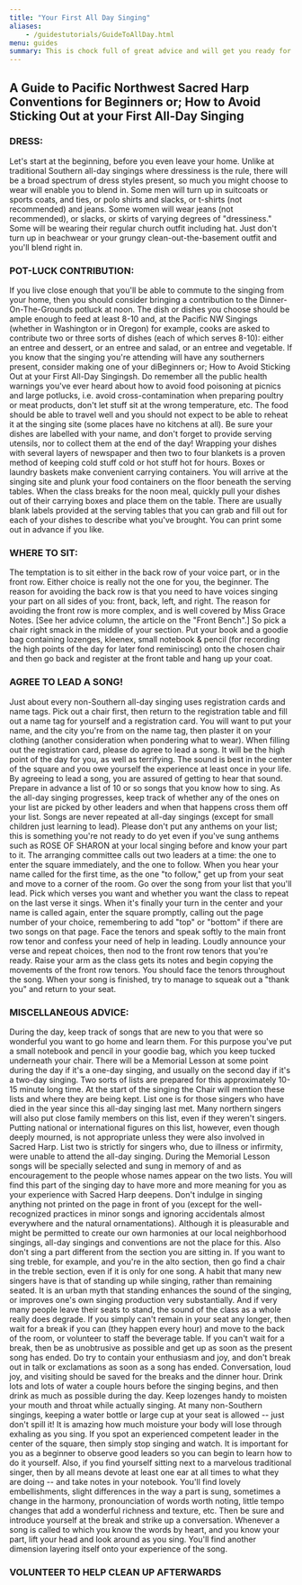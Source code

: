 ```yaml
---
title: "Your First All Day Singing"
aliases:
    - /guidestutorials/GuideToAllDay.html
menu: guides
summary: This is chock full of great advice and will get you ready for your first all-day singing. You might want to read the warning below, though, as this experience can be life-altering.
---
```


## A Guide to Pacific Northwest Sacred Harp Conventions for Beginners or; How to Avoid Sticking Out at your First All-Day Singing

### DRESS:
Let's start at the beginning, before you even leave your home. Unlike at traditional Southern all-day singings where dressiness is the rule, there will be a broad spectrum of dress styles present, so much you might choose to wear will enable you to blend in. Some men will turn up in suitcoats or sports coats, and ties, or polo shirts and slacks, or t-shirts (not recommended) and jeans. Some women will wear jeans (not recommended), or slacks, or skirts of varying degrees of "dressiness." Some will be wearing their regular church outfit including hat. Just don't turn up in beachwear or your grungy clean-out-the-basement outfit and you'll blend right in.

### POT-LUCK CONTRIBUTION:
If you live close enough that you'll be able to commute to the singing from your home, then you should consider bringing a contribution to the Dinner-On-The-Grounds potluck at noon.
The dish or dishes you choose should be ample enough to feed at least 8-10 and, at the Pacific NW Singings (whether in Washington or in Oregon) for example, cooks are asked to contribute two or three sorts of dishes (each of which serves 8-10): either an entree and dessert, or an entree and salad, or an entree and vegetable. If you know that the singing you're attending will have any southerners present, consider making one of your diBeginners or;
How to Avoid Sticking Out at your First All-Day Singingsh. Do remember all the public health warnings you've ever heard about how to avoid food poisoning at picnics and large potlucks, i.e. avoid cross-contamination when preparing poultry or meat products, don't let stuff sit at the wrong temperature, etc.
The food should be able to travel well and you should not expect to be able to reheat it at the singing site (some places have no kitchens at all). Be sure your dishes are labelled with your name, and don't forget to provide serving utensils, nor to collect them at the end of the day!
Wrapping your dishes with several layers of newspaper and then two to four blankets is a proven method of keeping cold stuff cold or hot stuff hot for hours. Boxes or laundry baskets make convenient carrying containers. You will arrive at the singing site and plunk your food containers on the floor beneath the serving tables. When the class breaks for the noon meal, quickly pull your dishes out of their carrying boxes and place them on the table. There are usually blank labels provided at the serving tables that you can grab and fill out for each of your dishes to describe what you've brought. You can print some out in advance if you like.

### WHERE TO SIT:
The temptation is to sit either in the back row of your voice part, or in the front row. Either choice is really not the one for you, the beginner. The reason for avoiding the back row is that you need to have voices singing your part on all sides of you: front, back, left, and right. The reason for avoiding the front row is more complex, and is well covered by Miss Grace Notes. [See her advice column, the article on the "Front Bench".]
So pick a chair right smack in the middle of your section. Put your book and a goodie bag containing lozenges, kleenex, small notebook & pencil (for recording the high points of the day for later fond reminiscing) onto the chosen chair and then go back and register at the front table and hang up your coat.

### AGREE TO LEAD A SONG!
Just about every non-Southern all-day singing uses registration cards and name tags. Pick out a chair first, then return to the registration table and fill out a name tag for yourself and a registration card. You will want to put your name, and the city you're from on the name tag, then plaster it on your clothing (another consideration when pondering what to wear).
When filling out the registration card, please do agree to lead a song. It will be the high point of the day for you, as well as terrifying. The sound is best in the center of the square and you owe yourself the experience at least once in your life. By agreeing to lead a song, you are assured of getting to hear that sound.
Prepare in advance a list of 10 or so songs that you know how to sing. As the all-day singing progresses, keep track of whether any of the ones on your list are picked by other leaders and when that happens cross them off your list. Songs are never repeated at all-day singings (except for small children just learning to lead). Please don't put any anthems on your list; this is something you're not ready to do yet even if you've sung anthems such as ROSE OF SHARON at your local singing before and know your part to it.
The arranging committee calls out two leaders at a time: the one to enter the square immediately, and the one to follow. When you hear your name called for the first time, as the one "to follow," get up from your seat and move to a corner of the room. Go over the song from your list that you'll lead. Pick which verses you want and whether you want the class to repeat on the last verse it sings.
When it's finally your turn in the center and your name is called again, enter the square promptly, calling out the page number of your choice, remembering to add "top" or "bottom" if there are two songs on that page. Face the tenors and speak softly to the main front row tenor and confess your need of help in leading. Loudly announce your verse and repeat choices, then nod to the front row tenors that you're ready. Raise your arm as the class gets its notes and begin copying the movements of the front row tenors. You should face the tenors throughout the song.
When your song is finished, try to manage to squeak out a "thank you" and return to your seat.

### MISCELLANEOUS ADVICE:
During the day, keep track of songs that are new to you that were so wonderful you want to go home and learn them. For this purpose you've put a small notebook and pencil in your goodie bag, which you keep tucked underneath your chair.
There will be a Memorial Lesson at some point during the day if it's a one-day singing, and usually on the second day if it's a two-day singing. Two sorts of lists are prepared for this approximately 10-15 minute long time. At the start of the singing the Chair will mention these lists and where they are being kept. List one is for those singers who have died in the year since this all-day singing last met. Many northern singers will also put close family members on this list, even if they weren't singers. Putting national or international figures on this list, however, even though deeply mourned, is not appropriate unless they were also involved in Sacred Harp. List two is strictly for singers who, due to illness or infirmity, were unable to attend the all-day singing. During the Memorial Lesson songs will be specially selected and sung in memory of and as encouragement to the people whose names appear on the two lists. You will find this part of the singing day to have more and more meaning for you as your experience with Sacred Harp deepens.
Don't indulge in singing anything not printed on the page in front of you (except for the well-recognized practices in minor songs and ignoring accidentals almost everywhere and the natural ornamentations). Although it is pleasurable and might be permitted to create our own harmonies at our local neighborhood singings, all-day singings and conventions are not the place for this. Also don't sing a part different from the section you are sitting in. If you want to sing treble, for example, and you're in the alto section, then go find a chair in the treble section, even if it is only for one song.
A habit that many new singers have is that of standing up while singing, rather than remaining seated. It is an urban myth that standing enhances the sound of the singing, or improves one's own singing production very substantially. And if very many people leave their seats to stand, the sound of the class as a whole really does degrade. If you simply can't remain in your seat any longer, then wait for a break if you can (they happen every hour) and move to the back of the room, or volunteer to staff the beverage table. If you can't wait for a break, then be as unobtrusive as possible and get up as soon as the present song has ended.
Do try to contain your enthusiasm and joy, and don't break out in talk or exclamations as soon as a song has ended. Conversation, loud joy, and visiting should be saved for the breaks and the dinner hour.
Drink lots and lots of water a couple hours before the singing begins, and then drink as much as possible during the day. Keep lozenges handy to moisten your mouth and throat while actually singing. At many non-Southern singings, keeping a water bottle or large cup at your seat is allowed -- just don't spill it! It is amazing how much moisture your body will lose through exhaling as you sing.
If you spot an experienced competent leader in the center of the square, then simply stop singing and watch. It is important for you as a beginner to observe good leaders so you can begin to learn how to do it yourself. Also, if you find yourself sitting next to a marvelous traditional singer, then by all means devote at least one ear at all times to what they are doing -- and take notes in your notebook. You'll find lovely embellishments, slight differences in the way a part is sung, sometimes a change in the harmony, pronounciation of words worth noting, little tempo changes that add a wonderful richness and texture, etc. Then be sure and introduce yourself at the break and strike up a conversation.
Whenever a song is called to which you know the words by heart, and you know your part, lift your head and look around as you sing. You'll find another dimension layering itself onto your experience of the song.

### VOLUNTEER TO HELP CLEAN UP AFTERWARDS